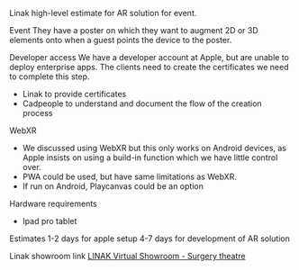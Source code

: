
Linak high-level estimate for AR solution for event.

Event
They have a poster on which they want to augment 2D or 3D elements onto when a guest points the device to the poster.

Developer access
We have a developer account at Apple, but are unable to deploy enterprise apps. The clients need to create the certificates we need to complete this step. 
- Linak to provide certificates
- Cadpeople to understand and document the flow of the creation process

WebXR
- We discussed using WebXR but this only works on Android devices, as Apple insists on using a build-in function which we have little control over.
- PWA could be used, but have same limitations as WebXR.
- If run on Android, Playcanvas could be an option

Hardware requirements
- Ipad pro tablet

Estimates
1-2 days for apple setup
4-7 days for development of AR solution


Linak showroom link
[LINAK Virtual Showroom - Surgery theatre](https://www.linak.com/showroom/?lang=en#/scene/1385/2784/2825/2826/2805:2964)
